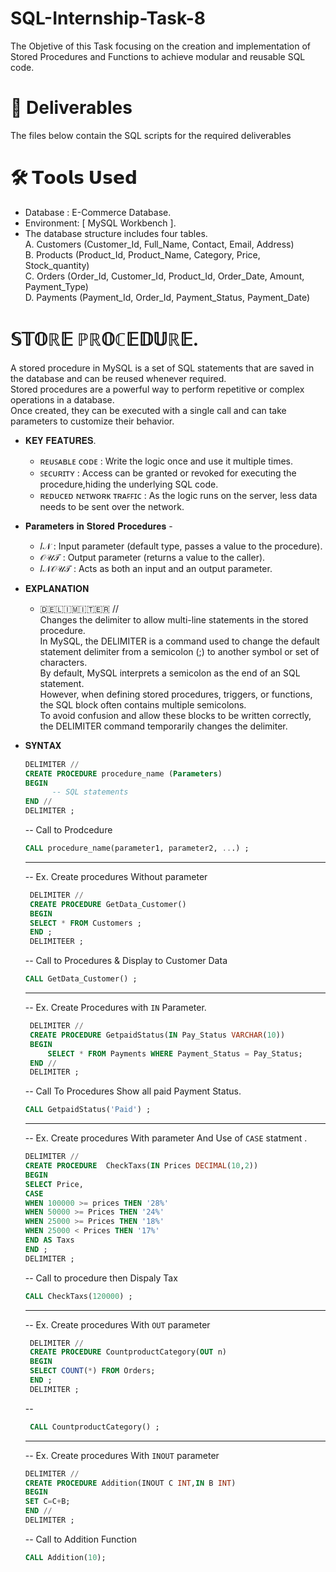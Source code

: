 # SQL-Internship-Task-8
  The Objetive of this Task focusing on the creation and implementation of Stored Procedures and Functions to achieve modular and reusable SQL code.  <br>
  
# 📝 Deliverables
The files below contain the SQL scripts for the required deliverables <br>

# 🛠️ 𝗧𝗼𝗼𝗹𝘀 𝗨𝘀𝗲𝗱 
  * Database :  E-Commerce Database.
  * Environment: [ MySQL Workbench ].
  * The database structure includes four tables. <br>
    A. Customers (Customer_Id, Full_Name, Contact, Email, Address) <br>
    B. Products (Product_Id, Product_Name, Category, Price, Stock_quantity) <br>
    C. Orders (Order_Id, Customer_Id, Product_Id, Order_Date, Amount, Payment_Type) <br>
    D. Payments (Payment_Id, Order_Id, Payment_Status, Payment_Date) <br>

# 𝕊𝕋𝕆ℝ𝔼 ℙℝ𝕆ℂ𝔼𝔻𝕌ℝ𝔼. 
  A stored procedure in MySQL is a set of SQL statements that are saved in the database and can be reused whenever required.   <br>
  Stored procedures are a powerful way to perform repetitive or complex operations in a database.<br>
  Once created, they can be executed with a single call and can take parameters to customize their behavior.<br>

  * 𝐊𝐄𝐘 𝐅𝐄𝐀𝐓𝐔𝐑𝐄𝐒.<br>
    - ʀᴇᴜꜱᴀʙʟᴇ ᴄᴏᴅᴇ :   Write the logic once and use it multiple times.<br>
    - ꜱᴇᴄᴜʀɪᴛʏ : Access can be granted or revoked for executing the procedure,hiding the underlying SQL code. <br>
    - ʀᴇᴅᴜᴄᴇᴅ ɴᴇᴛᴡᴏʀᴋ ᴛʀᴀꜰꜰɪᴄ : As the logic runs on the server, less data needs to be sent over the network.<br>
    
  * 𝐏𝐚𝐫𝐚𝐦𝐞𝐭𝐞𝐫𝐬 𝐢𝐧 𝐒𝐭𝐨𝐫𝐞𝐝 𝐏𝐫𝐨𝐜𝐞𝐝𝐮𝐫𝐞𝐬 - <br>
    - 𝐼𝒩 : Input parameter (default type, passes a value to the procedure).  <br>
    - 𝒪𝒰𝒯  : Output parameter (returns a value to the caller). <br>
    - 𝐼𝒩𝒪𝒰𝒯 : Acts as both an input and an output parameter. <br>

  * 𝐄𝐗𝐏𝐋𝐀𝐍𝐀𝐓𝐈𝐎𝐍 <br>
    - ​🇩​​🇪​​🇱​​🇮​​🇲​​🇮​​🇹​​🇪​​🇷​ // <br>
    Changes the delimiter to allow multi-line statements in the stored 
    procedure.<br> 
     In MySQL, the DELIMITER is a command used to change the default 
    statement delimiter from a semicolon (;) to another symbol or set of 
    characters. <br>
     By default, MySQL interprets a semicolon as the end of an SQL 
    statement. <br> 
     However, when defining stored procedures, triggers, or functions, the SQL 
    block often contains multiple semicolons.  <br>
     To avoid confusion and allow these blocks to be written correctly, the 
    DELIMITER command temporarily changes the delimiter. <br>

  * 𝐒𝐘𝐍𝐓𝐀𝐗 <br>
    ```sql
    DELIMITER // 
    CREATE PROCEDURE procedure_name (Parameters) 
    BEGIN 
          -- SQL statements 
    END // 
    DELIMITER ; 
    ```
    -- Call to Prodcedure <br>
    ```sql
    CALL procedure_name(parameter1, parameter2, ...) ;
     ```
     ---
  
    -- Ex. Create procedures Without parameter <br>
     ```sql
      DELIMITER //
      CREATE PROCEDURE GetData_Customer()
      BEGIN
      SELECT * FROM Customers ;
      END ;
      DELIMITEER ;
     ```
     -- Call to Procedures & Display to Customer Data <br>
     ```sql
     CALL GetData_Customer() ;
     ```
     ---

     -- Ex. Create Procedures with `IN` Parameter. <br>
     ```sql
      DELIMITER //
      CREATE PROCEDURE GetpaidStatus(IN Pay_Status VARCHAR(10))
      BEGIN
          SELECT * FROM Payments WHERE Payment_Status = Pay_Status;
      END //
      DELIMITER ;
     ```
  
    -- Call To Procedures Show all paid Payment Status. <br>
    ```sql
    CALL GetpaidStatus('Paid') ;
    ```
    ---
  
    -- Ex. Create procedures With parameter And Use of `CASE` statment . <br>
    ```sql
    DELIMITER //
    CREATE PROCEDURE  CheckTaxs(IN Prices DECIMAL(10,2))
    BEGIN
    SELECT Price,
    CASE 
    WHEN 100000 >= prices THEN '28%'
    WHEN 50000 >= Prices THEN '24%'
    WHEN 25000 >= Prices THEN '18%'
    WHEN 25000 < Prices THEN '17%'
    END AS Taxs
    END ; 
    DELIMITER ;
    ```
    -- Call to procedure then Dispaly Tax <br>
    ```sql
    CALL CheckTaxs(120000) ;
    ```
     ---
    -- Ex. Create procedures With `OUT` parameter <br>
    ```sql
     DELIMITER //
     CREATE PROCEDURE CountproductCategory(OUT n)
     BEGIN 
     SELECT COUNT(*) FROM Orders;
     END ;
     DELIMITER ;
    ```
    -- 
    ```sql
     CALL CountproductCategory() ;
    ```
    ---
    -- Ex. Create procedures With `INOUT` parameter 
    ```sql
    DELIMITER // 
    CREATE PROCEDURE Addition(INOUT C INT,IN B INT) 
    BEGIN 
    SET C=C+B; 
    END // 
    DELIMITER ; 
    ```
    -- Call to Addition Function <br>
     ```sql
     CALL Addition(10);
     ```
  


    












  
